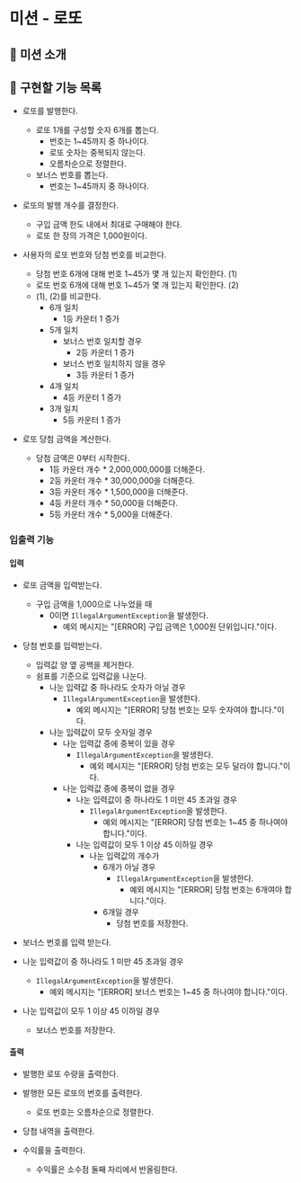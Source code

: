 # 미션 - 로또

## 📮 미션 소개

## 🚀 구현할 기능 목록

- 로또를 발행한다. 
  - 로또 1개를 구성할 숫자 6개를 뽑는다.
    - 번호는 1~45까지 중 하나이다.
    - 로또 숫자는 중복되지 않는다.
    - 오름차순으로 정렬한다.
  - 보너스 번호를 뽑는다.
    - 번호는 1~45까지 중 하나이다.

- 로또의 발행 개수를 결정한다.
  - 구입 금액 한도 내에서 최대로 구매해야 한다.
  - 로또 한 장의 가격은 1,000원이다.

- 사용자의 로또 번호와 당첨 번호를 비교한다.
  - 당첨 번호 6개에 대해 번호 1~45가 몇 개 있는지 확인한다. (1)
  - 로또 번호 6개에 대해 번호 1~45가 몇 개 있는지 확인한다. (2)
  - (1), (2)를 비교한다.
    - 6개 일치
      - 1등 카운터 1 증가
    - 5개 일치
      - 보너스 번호 일치할 경우
        - 2등 카운터 1 증가
      - 보너스 번호 일치하지 않을 경우
        - 3등 카운터 1 증가
    - 4개 일치
      - 4등 카운터 1 증가
    - 3개 일치
      - 5등 카운터 1 증가

- 로또 당첨 금액을 계산한다.
  - 당첨 금액은 0부터 시작한다.
    - 1등 카운터 개수 * 2,000,000,000를 더해준다.
    - 2등 카운터 개수 * 30,000,000을 더해준다.
    - 3등 카운터 개수 * 1,500,000을 더해준다.
    - 4등 카운터 개수 * 50,000을 더해준다.
    - 5등 카운터 개수 * 5,000을 더해준다.

### 입출력 기능

#### 입력

- 로또 금액을 입력받는다.
  - 구입 금액을 1,000으로 나누었을 때
    - 0이면 `IllegalArgumentException`을 발생한다.
      - 예외 메시지는 "[ERROR] 구입 금액은 1,000원 단위입니다."이다.

- 당첨 번호를 입력받는다.
  - 입력값 양 옆 공백을 제거한다.
  - 쉼표를 기준으로 입력값을 나눈다.
    - 나눈 입력값 중 하나라도 숫자가 아닐 경우
      - `IllegalArgumentException`을 발생한다.
        - 예외 메시지는 "[ERROR] 당첨 번호는 모두 숫자여야 합니다."이다.
    - 나눈 입력값이 모두 숫자일 경우
      - 나눈 입력값 중에 중복이 있을 경우
        - `IllegalArgumentException`을 발생한다.
          - 예외 메시지는 "[ERROR] 당첨 번호는 모두 달라야 합니다."이다.
      - 나눈 입력값 중에 중복이 없을 경우
        - 나눈 입력값이 중 하나라도 1 미만 45 초과일 경우
          - `IllegalArgumentException`을 발생한다.
              - 예외 메시지는 "[ERROR] 당첨 번호는 1~45 중 하나여야 합니다."이다.
        - 나눈 입력값이 모두 1 이상 45 이하일 경우
          - 나눈 입력값의 개수가
            - 6개가 아닐 경우
              - `IllegalArgumentException`을 발생한다.
                - 예외 메시지는 "[ERROR] 당첨 번호는 6개여야 합니다."이다.
            - 6개일 경우
              - 당첨 번호를 저장한다.

- 보너스 번호를 입력 받는다.
- 나눈 입력값이 중 하나라도 1 미만 45 초과일 경우
  - `IllegalArgumentException`을 발생한다.
    - 예외 메시지는 "[ERROR] 보너스 번호는 1~45 중 하나여야 합니다."이다.
- 나눈 입력값이 모두 1 이상 45 이하일 경우
  - 보너스 번호를 저장한다.

#### 출력

- 발행한 로또 수량을 출력한다.

- 발행한 모든 로또의 번호를 출력한다.
  - 로또 번호는 오름차순으로 정렬한다.

- 당첨 내역을 출력한다.

- 수익률을 출력한다.
  - 수익률은 소수점 둘째 자리에서 반올림한다.